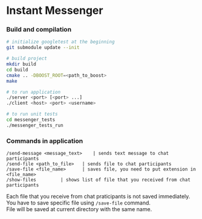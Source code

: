 # Instant Messenger

### Build and compilation

```bash
# initialize googletest at the beginning
git submodule update --init

# build project
mkdir build
cd build
cmake .. -DBOOST_ROOT=<path_to_boost>
make

# to run application
./server <port> [<port> ...]
./client <host> <port> <username>

# to run unit tests
cd messenger_tests
./messenger_tests_run
```

### Commands in application

```
/send-message <message_text>	| sends text message to chat participants
/send-file <path_to_file>	| sends file to chat participants
/save-file <file_name>		| saves file, you need to put extension in <file_name> 
/show-files			| shows list of file that you received from chat participants
```

Each file that you receive from chat praticipants is not saved immediately.  
You have to save specific file using `/save-file` command.  
File will be saved at current directory with the same name.  


